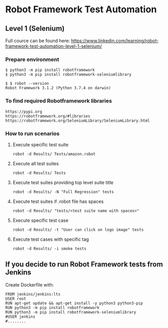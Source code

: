 # Robot Framework Test Automation

## Level 1 (Selenium)

Full cource can be found here:
https://www.linkedin.com/learning/robot-framework-test-automation-level-1-selenium/

### Prepare environment

```
$ python3 -m pip install robotframework
$ python3 -m pip install robotframework-seleniumlibrary

$ $ robot --version
Robot Framework 3.1.2 (Python 3.7.4 on darwin)

```

### To find required Robotframework libraries

	https://pypi.org
	https://robotframework.org/#libraries
	https://robotframework.org/SeleniumLibrary/SeleniumLibrary.html

### How to run scenarios

1. Execute specific test suite

	`robot -d Results/ Tests/amazon.robot`

2. Execute all test suites
    
    `robot -d Results/ Tests`

3. Execute test suites providing top level suite title

    `robot -d Results/ -N "Full Regression" tests`

4. Execute test suites if .robot file has spaces

    `robot -d Results/ "tests/<test suite name with spaces>"`

5. Execute specific test case

    `robot -d Results/ -t "User can click on logo image" tests`

6. Execute test cases with specific tag

    `robot -d Results/ -i smoke tests`

## If you decide to run Robot Framework tests from Jenkins

Create Dockerfile with:
```text
FROM jenkins/jenkins:lts
USER root
RUN apt-get update && apt-get install -y python3 python3-pip
RUN python3 -m pip install robotframework
RUN python3 -m pip install robotframework-seleniumlibrary
#USER jenkins
#........
```